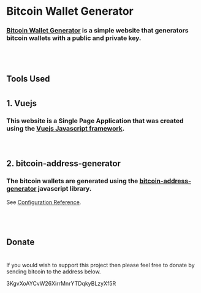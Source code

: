 # Bitcoin Wallet Generator

### [Bitcoin Wallet Generator](https://bitcoin-wallet.netlify.app) is a simple website that generators bitcoin wallets with a public and private key.

## ‎

## Tools Used

#

## 1. Vuejs

### This website is a Single Page Application that was created using the [Vuejs Javascript framework](https://cli.vuejs.org/config/).

###### ‎

## 2. bitcoin-address-generator

### The bitcoin wallets are generated using the [bitcoin-address-generator](https://github.com/niyas/bitcoin-address-generator) javascript library.

See [Configuration Reference](https://vuejs.org/).

## ‎

## Donate

#

If you would wish to support this project then please feel free to donate by sending bitcoin to the address below.

3KgvXoAYCvW26XirrMnrYTDqkyBLzyXf5R
